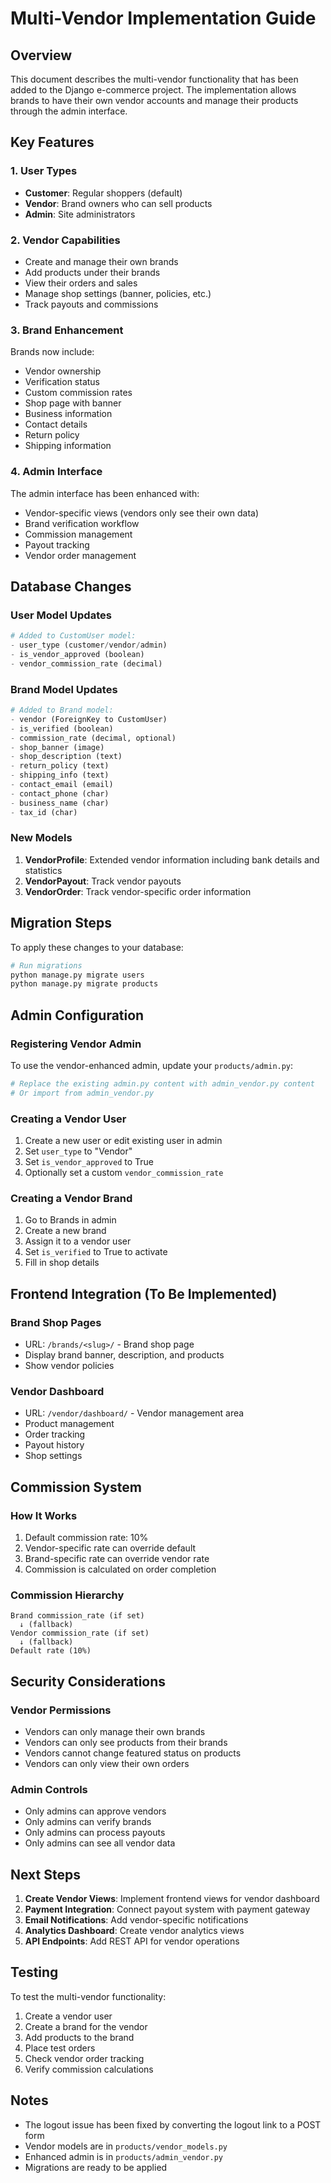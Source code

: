 # Multi-Vendor Implementation Guide

## Overview
This document describes the multi-vendor functionality that has been added to the Django e-commerce project. The implementation allows brands to have their own vendor accounts and manage their products through the admin interface.

## Key Features

### 1. User Types
- **Customer**: Regular shoppers (default)
- **Vendor**: Brand owners who can sell products
- **Admin**: Site administrators

### 2. Vendor Capabilities
- Create and manage their own brands
- Add products under their brands
- View their orders and sales
- Manage shop settings (banner, policies, etc.)
- Track payouts and commissions

### 3. Brand Enhancement
Brands now include:
- Vendor ownership
- Verification status
- Custom commission rates
- Shop page with banner
- Business information
- Contact details
- Return policy
- Shipping information

### 4. Admin Interface
The admin interface has been enhanced with:
- Vendor-specific views (vendors only see their own data)
- Brand verification workflow
- Commission management
- Payout tracking
- Vendor order management

## Database Changes

### User Model Updates
```python
# Added to CustomUser model:
- user_type (customer/vendor/admin)
- is_vendor_approved (boolean)
- vendor_commission_rate (decimal)
```

### Brand Model Updates
```python
# Added to Brand model:
- vendor (ForeignKey to CustomUser)
- is_verified (boolean)
- commission_rate (decimal, optional)
- shop_banner (image)
- shop_description (text)
- return_policy (text)
- shipping_info (text)
- contact_email (email)
- contact_phone (char)
- business_name (char)
- tax_id (char)
```

### New Models
1. **VendorProfile**: Extended vendor information including bank details and statistics
2. **VendorPayout**: Track vendor payouts
3. **VendorOrder**: Track vendor-specific order information

## Migration Steps

To apply these changes to your database:

```bash
# Run migrations
python manage.py migrate users
python manage.py migrate products
```

## Admin Configuration

### Registering Vendor Admin
To use the vendor-enhanced admin, update your `products/admin.py`:

```python
# Replace the existing admin.py content with admin_vendor.py content
# Or import from admin_vendor.py
```

### Creating a Vendor User
1. Create a new user or edit existing user in admin
2. Set `user_type` to "Vendor"
3. Set `is_vendor_approved` to True
4. Optionally set a custom `vendor_commission_rate`

### Creating a Vendor Brand
1. Go to Brands in admin
2. Create a new brand
3. Assign it to a vendor user
4. Set `is_verified` to True to activate
5. Fill in shop details

## Frontend Integration (To Be Implemented)

### Brand Shop Pages
- URL: `/brands/<slug>/` - Brand shop page
- Display brand banner, description, and products
- Show vendor policies

### Vendor Dashboard
- URL: `/vendor/dashboard/` - Vendor management area
- Product management
- Order tracking
- Payout history
- Shop settings

## Commission System

### How It Works
1. Default commission rate: 10%
2. Vendor-specific rate can override default
3. Brand-specific rate can override vendor rate
4. Commission is calculated on order completion

### Commission Hierarchy
```
Brand commission_rate (if set)
  ↓ (fallback)
Vendor commission_rate (if set)
  ↓ (fallback)
Default rate (10%)
```

## Security Considerations

### Vendor Permissions
- Vendors can only manage their own brands
- Vendors can only see products from their brands
- Vendors cannot change featured status on products
- Vendors can only view their own orders

### Admin Controls
- Only admins can approve vendors
- Only admins can verify brands
- Only admins can process payouts
- Only admins can see all vendor data

## Next Steps

1. **Create Vendor Views**: Implement frontend views for vendor dashboard
2. **Payment Integration**: Connect payout system with payment gateway
3. **Email Notifications**: Add vendor-specific notifications
4. **Analytics Dashboard**: Create vendor analytics views
5. **API Endpoints**: Add REST API for vendor operations

## Testing

To test the multi-vendor functionality:

1. Create a vendor user
2. Create a brand for the vendor
3. Add products to the brand
4. Place test orders
5. Check vendor order tracking
6. Verify commission calculations

## Notes

- The logout issue has been fixed by converting the logout link to a POST form
- Vendor models are in `products/vendor_models.py`
- Enhanced admin is in `products/admin_vendor.py`
- Migrations are ready to be applied
